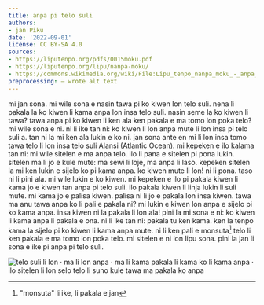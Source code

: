 ```yaml
---
title: anpa pi telo suli
authors:
- jan Piku
date: '2022-09-01'
license: CC BY-SA 4.0
sources:
- https://liputenpo.org/pdfs/0015moku.pdf
- https://liputenpo.org/lipu/nanpa-moku/
- https://commons.wikimedia.org/wiki/File:Lipu_tenpo_nanpa_moku_-_anpa_pi_telo_suli.png
preprocessing: – wrote alt text
---
```


mi jan sona. mi wile sona e nasin tawa pi ko kiwen lon telo suli. nena li pakala la ko kiwen li kama anpa lon insa telo suli. nasin seme la ko kiwen li tawa? tawa anpa pi ko kiwen li ken ala ken pakala e ma tomo lon poka telo? mi wile sona e ni. ni li ike tan ni: ko kiwen li lon anpa mute li lon insa pi telo suli a. tan ni la mi ken ala lukin e ko ni. jan sona ante en mi li lon insa tomo tawa telo li lon insa telo suli Alansi (Atlantic Ocean). mi kepeken e ilo kalama tan ni: mi wile sitelen e ma anpa telo. ilo li pana e sitelen pi pona lukin. sitelen ma li jo e kule mute: ma sewi li loje, ma anpa li laso. kepeken sitelen la mi ken lukin e sijelo ko pi kama anpa. ko kiwen mute li lon! ni li pona. taso ni li pini ala. mi wile lukin e ko kiwen. mi kepeken e ilo pi pakala kiwen li kama jo e kiwen tan anpa pi telo suli. ilo pakala kiwen li linja lukin li suli mute. mi kama jo e palisa kiwen. palisa ni li jo e pakala lon insa kiwen. tawa ma anu tawa anpa ko li pali e pakala ni? mi lukin e kiwen lon anpa e sijelo pi ko kama anpa. insa kiwen ni la pakala li lon ala! pini la mi sona e ni: ko kiwen li kama anpa li pakala e ona. ni li ike tan ni: pakala tu ken kama. ken la tenpo kama la sijelo pi ko kiwen li kama anpa mute. ni li ken pali e monsuta[^1] telo li ken pakala e ma tomo lon poka telo. mi sitelen e ni lon lipu sona. pini la jan li sona e ike pi anpa pi telo suli.

[^1]: "monsuta" li ike, li pakala e jan

![telo suli li lon · ma li lon anpa · ma li kama pakala li kama ko li kama anpa · ilo sitelen li lon selo telo li suno kule tawa ma pakala ko anpa](https://upload.wikimedia.org/wikipedia/commons/0/0a/Lipu_tenpo_nanpa_moku_-_anpa_pi_telo_suli.png)